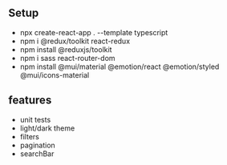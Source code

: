 ## Setup

* npx create-react-app . --template typescript
* npm i @redux/toolkit react-redux
* npm install @reduxjs/toolkit
* npm i sass react-router-dom
* npm install @mui/material @emotion/react @emotion/styled @mui/icons-material

## features

* unit tests
* light/dark theme
* filters
* pagination
* searchBar
